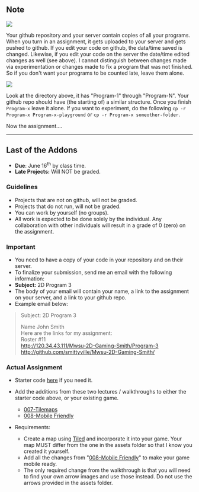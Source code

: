 ## Note
![](http://f.cl.ly/items/0Z2q103A2P1U3C0n0e2g/Screen%20Shot%202016-06-15%20at%206.17.00%20PM.png)

Your github repository and your server contain copies of all your programs. When you turn in an assignment, it gets uploaded to your server and gets pushed to github. If you edit your code on github, the data/time saved is changed. Likewise, if you edit your code on the server the date/time edited changes as well (see above). I cannot distinguish between changes made via experimentation or changes made to fix a program that was not finished. So if you don't want your programs to be counted late, leave them alone.

![](http://f.cl.ly/items/1H3D2U451w02430a181Y/programs_in_github.png)

Look at the directory above, it has "Program-1" through "Program-N". Your github repo should have (the starting of) a similar structure. Once you finish `Program-x` leave it alone. If you want to experiment, do the following `cp -r Program-x Program-x-playground` or `cp -r Program-x someother-folder`. 

Now the assignment....

---

## Last of the Addons
- **Due**: June 16<sup>th</sup> by class time.
- **Late Projects:** Will NOT be graded. 

### Guidelines
- Projects that are not on github, will not be graded. 
- Projects that do not run, will not be graded.
- You can work by yourself (no groups).
- All work is expected to be done solely by the individual. Any collaboration with other individuals will result in a grade of 0 (zero) on the assignment.

### Important
- You need to have a copy of your code in your repository and on their server. 
- To finalize your submission, send me an email with the following information:
- **Subject:** 2D Program 3
- The body of your email will contain your name, a link to the assignment on your server, and a link to your github repo.
- Example email below:

>Subject: 2D Program 3
>
>Name John Smith<br>
Here are the links for my assignment:<br>
Roster #11<br>
http://120.34.43.111/Mwsu-2D-Gaming-Smith/Program-3<br>
http://github.com/smittyville/Mwsu-2D-Gaming-Smith/<br>

### Actual Assignment

- Starter code [here](https://github.com/rugbyprof/Mwsu-Mobile-Gaming/blob/master/Example_code/Program-3-Starter.zip) if you need it.

- Add the additions from these two lectures / walkthroughs to either the starter code above, or your existing game. 
    - [007-Tilemaps](https://github.com/rugbyprof/Mwsu-Mobile-Gaming/blob/master/Lectures/007-Tilemaps.md)
    - [008-Mobile Friendly](https://github.com/rugbyprof/Mwsu-Mobile-Gaming/blob/master/Lectures/008-MobileFriendly.md)

- Requirements:
    - Create a map using [Tiled](http://www.mapeditor.org/download.html) and incorporate it into your game. Your map MUST differ from the one in the assets folder so that I know you created it yourself.
    - Add all the changes from "[008-Mobile Friendly](https://github.com/rugbyprof/Mwsu-Mobile-Gaming/blob/master/Lectures/008-MobileFriendly.md)" to make your game mobile ready.
    - The only required change from the walkthrough is that you will need to find your own arrow images and use those instead. Do not use the arrows provided in the assets folder.

